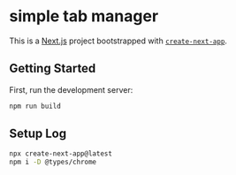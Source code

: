 # simple tab manager

This is a [Next.js](https://nextjs.org/) project bootstrapped with [`create-next-app`](https://github.com/vercel/next.js/tree/canary/packages/create-next-app).

## Getting Started

First, run the development server:

```bash
npm run build
```

## Setup Log

```bash
npx create-next-app@latest
npm i -D @types/chrome
```
